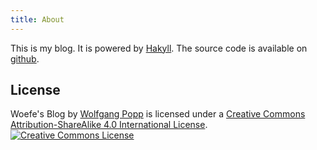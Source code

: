 ```yaml
---
title: About
---
```


This is my blog. It is powered by [Hakyll](https://jaspervdj.be/hakyll). The source code is available on [github](https://github.com/woefe/blog).

## License

<span xmlns:dct="http://purl.org/dc/terms/" property="dct:title">Woefe's Blog</span> by <a xmlns:cc="http://creativecommons.org/ns#" href="https://woefe.com" property="cc:attributionName" rel="cc:attributionURL">Wolfgang Popp</a> is licensed under a <a rel="license" href="http://creativecommons.org/licenses/by-sa/4.0/">Creative Commons Attribution-ShareAlike 4.0 International License</a>.
<br/>
<a rel="license" href="http://creativecommons.org/licenses/by-sa/4.0/"><img alt="Creative Commons License" style="border-width:0" src="https://i.creativecommons.org/l/by-sa/4.0/88x31.png" /></a>
